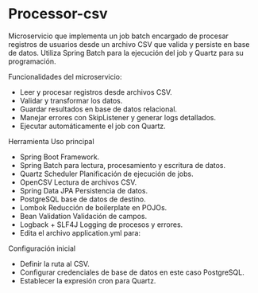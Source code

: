# Processor-csv
Microservicio que implementa un job batch encargado de procesar registros de usuarios desde un archivo CSV que valida y persiste en base de datos. Utiliza Spring Batch para la ejecución del job y Quartz para su programación.

  Funcionalidades del microservicio:
- Leer y procesar registros desde archivos CSV.
- Validar y transformar los datos.
- Guardar resultados en base de datos relacional.
- Manejar errores con SkipListener y generar logs detallados.
- Ejecutar automáticamente el job con Quartz.

Herramienta	Uso principal
- Spring Boot	Framework. 
- Spring Batch para lectura, procesamiento y escritura de datos.
- Quartz Scheduler	Planificación de ejecución de jobs.
- OpenCSV	Lectura de archivos CSV.
- Spring Data JPA	Persistencia de datos.
- PostgreSQL base de datos de destino.
- Lombok	Reducción de boilerplate en POJOs.
- Bean Validation	Validación de campos.
- Logback + SLF4J	Logging de procesos y errores.
- Edita el archivo application.yml para:

Configuración inicial
- Definir la ruta al CSV.
- Configurar credenciales de base de datos en este caso PostgreSQL.
- Establecer la expresión cron para Quartz.
